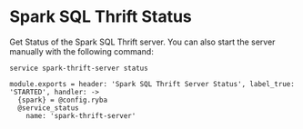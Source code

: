
# Spark SQL Thrift Status

Get Status of  the Spark SQL Thrift server. You can also start the server manually with the
following command:

```
service spark-thrift-server status
```

    module.exports = header: 'Spark SQL Thrift Server Status', label_true: 'STARTED', handler: ->
      {spark} = @config.ryba
      @service_status
        name: 'spark-thrift-server'
